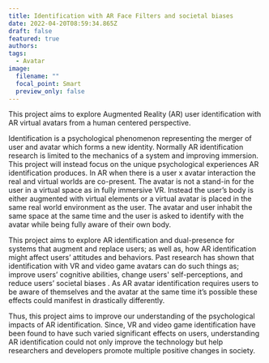```yaml
---
title: Identification with AR Face Filters and societal biases
date: 2022-04-20T08:59:34.865Z
draft: false
featured: true
authors:
tags:
  - Avatar
image:
  filename: ""
  focal_point: Smart
  preview_only: false
---
```

This project aims to explore Augmented Reality (AR) user identification with AR virtual avatars from a human centered perspective. 

Identification is a psychological phenomenon representing the merger of user and avatar which forms a new identity. Normally AR identification research is limited to the mechanics of a system and improving immersion. This project will instead focus on the unique psychological experiences AR identification produces. In AR when there is a user x avatar interaction the real and virtual worlds are co-present. The avatar is not a stand-in for the user in a virtual space as in fully immersive VR. Instead the user’s body is either augmented with virtual elements or a virtual avatar is placed in the same real world environment as the user. The avatar and user inhabit the same space at the same time and the user is asked to identify with the avatar while being fully aware of their own body. 

This project aims to explore AR identification and dual-presence for systems that augment and replace users; as well as, how AR identification might affect users’ attitudes and behaviors. Past research has shown that identification with VR and video game avatars can do such things as; improve users’ cognitive abilities, change users' self-perceptions, and reduce users’ societal biases . As AR avatar identification requires users to be aware of themselves and the avatar at the same time it’s possible these effects could manifest in drastically differently. 

Thus, this project aims to improve our understanding of the psychological impacts of AR identification. Since, VR and video game identification have been found to have such varied significant effects on users, understanding AR identification could not only improve the technology but help researchers and developers promote multiple positive changes in society.